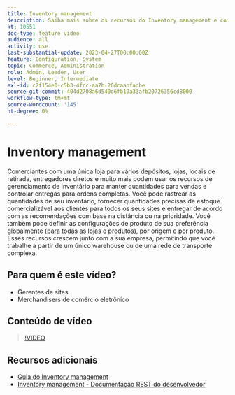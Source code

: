 ```yaml
---
title: Inventory management
description: Saiba mais sobre os recursos do Inventory management e como você pode usá-los para trabalhar em um único warehouse ou em uma rede de entrega complexa.
kt: 10551
doc-type: feature video
audience: all
activity: use
last-substantial-update: 2023-04-27T00:00:00Z
feature: Configuration, System
topic: Commerce, Administration
role: Admin, Leader, User
level: Beginner, Intermediate
exl-id: c2f154e0-c5b3-4fcc-aa7b-20dcaabfadbe
source-git-commit: 404d2708a6d540d6fb19a33afb20726356cd8000
workflow-type: tm+mt
source-wordcount: '145'
ht-degree: 0%

---
```


# Inventory management

Comerciantes com uma única loja para vários depósitos, lojas, locais de retirada, entregadores diretos e muito mais podem usar os recursos de gerenciamento de inventário para manter quantidades para vendas e controlar entregas para ordens completas. Você pode rastrear as quantidades de seu inventário, fornecer quantidades precisas de estoque comercializável aos clientes para todos os seus sites e entregar de acordo com as recomendações com base na distância ou na prioridade. Você também pode definir as configurações de produto de sua preferência globalmente (para todas as lojas e produtos), por origem e por produto. Esses recursos crescem junto com a sua empresa, permitindo que você trabalhe a partir de um único warehouse ou de uma rede de transporte complexa.

## Para quem é este vídeo?

- Gerentes de sites
- Merchandisers de comércio eletrônico

## Conteúdo de vídeo

>[!VIDEO](https://video.tv.adobe.com/v/343748?quality=12&learn=on)

## Recursos adicionais

- [Guia do Inventory management](https://experienceleague.adobe.com/docs/commerce-admin/inventory/introduction.html)
- [Inventory management - Documentação REST do desenvolvedor](https://developer.adobe.com/commerce/webapi/rest/inventory/)
